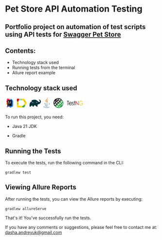 # Pet Store API Automation Testing

## Portfolio project on automation of test scripts using API tests for [Swagger Pet Store](https://petstore.swagger.io/#/)

## Contents:
- Technology stack used
- Running tests from the terminal
- Allure report example

## Technology stack used

<img src="images/Intelij_IDEA.svg" alt="IDEA" width="6%" height="40"/> <img src="images/Allure_Report.svg" alt="Allure_Report" width="40" height="40"/> <img src="images/Gradle.svg" alt="Gradle" width="40" height="40"/> <img src="images/Java.svg" alt="Java" width="6%" height="40"/> <img src="images/RestAssured.svg" alt="RestAssured" width="40" height="40"/> <img src="images/testng.png" alt="testng" width="60" height="40"/>

To run this project, you need:

* Java 21 JDK

* Gradle

## Running the Tests

To execute the tests, run the following command in the CLI:

`gradlew test`

## Viewing Allure Reports

After running the tests, you can view the Allure reports by executing: 

`gradlew allureServe` 

That's it! You've successfully run the tests.

If you have any comments or suggestions, please feel free to contact me at: [dasha.andreyuk@gmail.com](dasha.andreyuk@gmail.com)
